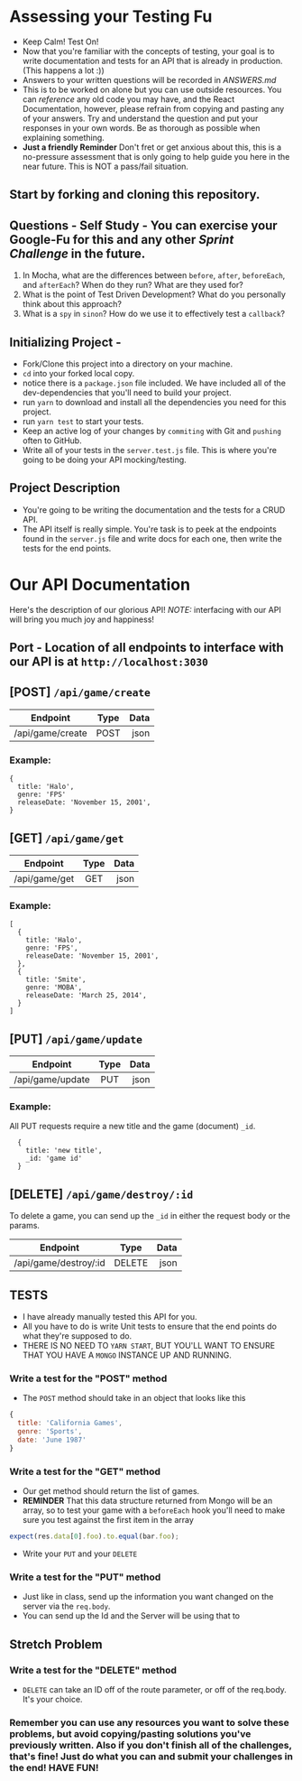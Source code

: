 # Assessing your Testing Fu

* Keep Calm! Test On!
* Now that you're familiar with the concepts of testing, your goal is to write documentation and tests for an API that is already in production. (This happens a lot :))
* Answers to your written questions will be recorded in _ANSWERS.md_
* This is to be worked on alone but you can use outside resources. You can _reference_ any old code you may have, and the React Documentation, however, please refrain from copying and pasting any of your answers. Try and understand the question and put your responses in your own words. Be as thorough as possible when explaining something.
* **Just a friendly Reminder** Don't fret or get anxious about this, this is a no-pressure assessment that is only going to help guide you here in the near future. This is NOT a pass/fail situation.

## Start by forking and cloning this repository.

## Questions - Self Study - You can exercise your Google-Fu for this and any other _Sprint Challenge_ in the future.

1.  In Mocha, what are the differences between `before`, `after`, `beforeEach`, and `afterEach`? When do they run? What are they used for?
2.  What is the point of Test Driven Development? What do you personally think about this approach?
3.  What is a `spy` in `sinon`? How do we use it to effectively test a `callback`?

## Initializing Project -

* Fork/Clone this project into a directory on your machine.
* `cd` into your forked local copy.
* notice there is a `package.json` file included. We have included all of the dev-dependencies that you'll need to build your project.
* run `yarn` to download and install all the dependencies you need for this project.
* run `yarn test` to start your tests.
* Keep an active log of your changes by `commiting` with Git and `pushing` often to GitHub.
* Write all of your tests in the `server.test.js` file. This is where you're going to be doing your API mocking/testing.

## Project Description

* You're going to be writing the documentation and the tests for a CRUD API.
* The API itself is really simple. You're task is to peek at the endpoints found in the `server.js` file and write docs for each one, then write the tests for the end points.

# Our API Documentation

Here's the description of our glorious API! _NOTE:_ interfacing with our API will bring you much joy and happiness!

## Port - Location of all endpoints to interface with our API is at `http://localhost:3030`

## [POST] `/api/game/create`

| Endpoint         | Type | Data |
| ---------------- | :--: | ---: |
| /api/game/create | POST | json |

### Example:

```
{
  title: 'Halo',
  genre: 'FPS'
  releaseDate: 'November 15, 2001',
}
```

## [GET] `/api/game/get`

| Endpoint      | Type | Data |
| ------------- | :--: | ---: |
| /api/game/get | GET  | json |

### Example:

```
[
  {
    title: 'Halo',
    genre: 'FPS',
    releaseDate: 'November 15, 2001',
  },
  {
    title: 'Smite',
    genre: 'MOBA',
    releaseDate: 'March 25, 2014',
  }
]
```

## [PUT] `/api/game/update`

| Endpoint           | Type | Data |
| ------------------ | :--: | ---: |
| /api/game/update | PUT  | json |

### Example:

All PUT requests require a new title and the game (document) `_id`.

```
  {
    title: 'new title',
    _id: 'game id'
  }
```

## [DELETE] `/api/game/destroy/:id`

To delete a game, you can send up the `_id` in either the request body or the params.

| Endpoint           |  Type  | Data |
| ------------------ | :----: | ---: |
| /api/game/destroy/:id | DELETE | json |

## TESTS

* I have already manually tested this API for you.
* All you have to do is write Unit tests to ensure that the end points do what they're supposed to do.
* THERE IS NO NEED TO `YARN START`, BUT YOU'LL WANT TO ENSURE THAT YOU HAVE A `MONGO` INSTANCE UP AND RUNNING.

### Write a test for the "POST" method

* The `POST` method should take in an object that looks like this

```js
{
  title: 'California Games',
  genre: 'Sports',
  date: 'June 1987'
}
```

### Write a test for the "GET" method

* Our get method should return the list of games.
* **REMINDER** That this data structure returned from Mongo will be an array, so to test your game with a `beforeEach` hook you'll need to make sure you test against the first item in the array

```js
expect(res.data[0].foo).to.equal(bar.foo);
```

* Write your `PUT` and your `DELETE`

### Write a test for the "PUT" method

* Just like in class, send up the information you want changed on the server via the `req.body`.
* You can send up the Id and the Server will be using that to

## Stretch Problem

### Write a test for the "DELETE" method

* `DELETE` can take an ID off of the route parameter, or off of the req.body. It's your choice.

### Remember you can use any resources you want to solve these problems, but avoid copying/pasting solutions you've previously written. Also if you don't finish all of the challenges, that's fine! Just do what you can and submit your challenges in the end! HAVE FUN!
